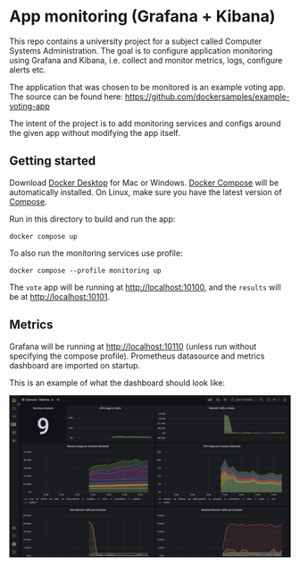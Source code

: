# App monitoring (Grafana + Kibana)

This repo contains a university project for a subject called Computer Systems Administration. The goal is to configure application monitoring using Grafana and Kibana, i.e. collect and monitor metrics, logs, configure alerts etc.

The application that was chosen to be monitored is an example voting app. The source can be found here:
https://github.com/dockersamples/example-voting-app

The intent of the project is to add monitoring services and configs around the given app without modifying the app itself.

## Getting started

Download [Docker Desktop](https://www.docker.com/products/docker-desktop) for Mac or Windows. [Docker Compose](https://docs.docker.com/compose) will be automatically installed. On Linux, make sure you have the latest version of [Compose](https://docs.docker.com/compose/install/).

Run in this directory to build and run the app:

```shell
docker compose up
```

To also run the monitoring services use profile:

```shell
docker compose --profile monitoring up
```

The `vote` app will be running at [http://localhost:10100](http://localhost:10100), and the `results` will be at [http://localhost:10101](http://localhost:10101).


## Metrics

Grafana will be running at [http://localhost:10110](http://localhost:10110) (unless run without specifying the compose profile).
Prometheus datasource and metrics dashboard are imported on startup.

This is an example of what the dashboard should look like:

![Grafana dashboad](./misc/img/grafana_dashboard_example.jpeg)
